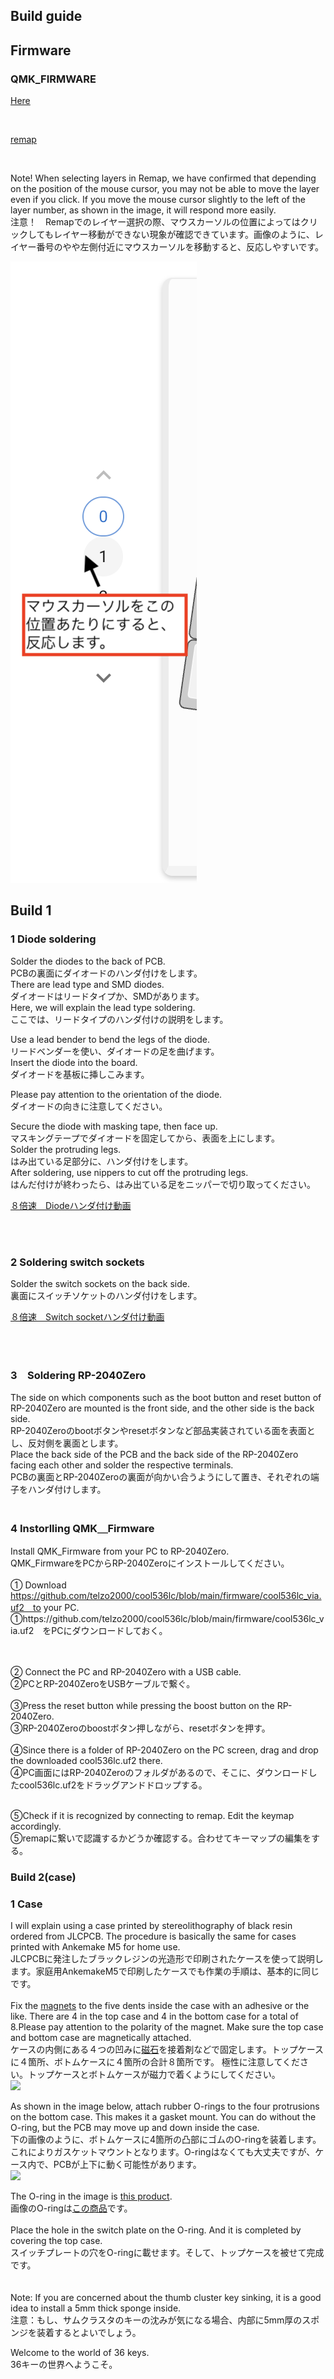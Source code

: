 ## Build guide


## Firmware


###  QMK_FIRMWARE

[Here](https://github.com/telzo2000/cool536lc/tree/main/firmware)

<br>

[remap](https://remap-keys.app/catalog/okRojRTIKaIxCGuHC3c3)

<br>

Note! When selecting layers in Remap, we have confirmed that depending on the position of the mouse cursor, you may not be able to move the layer even if you click. If you move the mouse cursor slightly to the left of the layer number, as shown in the image, it will respond more easily.
<br>
注意！　Remapでのレイヤー選択の際、マウスカーソルの位置によってはクリックしてもレイヤー移動ができない現象が確認できています。画像のように、レイヤー番号のやや左側付近にマウスカーソルを移動すると、反応しやすいです。
<br>

![](img/img00002.png)

## Build 1

### 1 Diode soldering


Solder the diodes to the back of PCB.
<br>
PCBの裏面にダイオードのハンダ付けをします。
<br>
There are lead type and SMD diodes.
<br>
ダイオードはリードタイプか、SMDがあります。
<br>
Here, we will explain the lead type soldering.
<br>
ここでは、リードタイプのハンダ付けの説明をします。
<br>


Use a lead bender to bend the legs of the diode.
<br>
リードベンダーを使い、ダイオードの足を曲げます。
<br>
Insert the diode into the board.
<br>
ダイオードを基板に挿しこみます。
<br>

Please pay attention to the orientation of the diode.
<br>
ダイオードの向きに注意してください。
<br>


Secure the diode with masking tape, then face up.
<br>
マスキングテープでダイオードを固定してから、表面を上にします。
<br>
Solder the protruding legs.
<br>
はみ出ている足部分に、ハンダ付けをします。
<br>
After soldering, use nippers to cut off the protruding legs.
<br>
はんだ付けが終わったら、はみ出ている足をニッパーで切り取ってください。
<br>

[８倍速　Diodeハンダ付け動画](https://youtu.be/Yaodh2-XxV4)

<br>
<br>

### 2 Soldering switch sockets


Solder the switch sockets on the back side.
<br>
裏面にスイッチソケットのハンダ付けをします。
<br>

[８倍速　Switch socketハンダ付け動画](https://youtu.be/E__mHvmIXQo)

<br><br>

### 3　Soldering RP-2040Zero  

The side on which components such as the boot button and reset button of RP-2040Zero are mounted is the front side, and the other side is the back side.
<br>
RP-2040Zeroのbootボタンやresetボタンなど部品実装されている面を表面とし、反対側を裏面とします。
<br>
Place the back side of the PCB and the back side of the RP-2040Zero facing each other and solder the respective terminals.
<br>
PCBの裏面とRP-2040Zeroの裏面が向かい合うようにして置き、それぞれの端子をハンダ付けします。
<br>
<br>

### 4 Instorlling QMK＿Firmware

Install QMK_Firmware from your PC to RP-2040Zero.
<br>
QMK_FirmwareをPCからRP-2040Zeroにインストールしてください。
<br>
<br>
① Download https://github.com/telzo2000/cool536lc/blob/main/firmware/cool536lc_via.uf2　to your PC.
<br>
①https://github.com/telzo2000/cool536lc/blob/main/firmware/cool536lc_via.uf2　をPCにダウンロードしておく。

<br><br>
② Connect the PC and RP-2040Zero with a USB cable.
<br>
②PCとRP-2040ZeroをUSBケーブルで繋ぐ。
<br><br>
③Press the reset button while pressing the boost button on the RP-2040Zero.
<br>
③RP-2040Zeroのboostボタン押しながら、resetボタンを押す。
<br><br>
④Since there is a folder of RP-2040Zero on the PC screen, drag and drop the downloaded cool536lc.uf2 there.
<br>
④PC画面にはRP-2040Zeroのフォルダがあるので、そこに、ダウンロードしたcool536lc.uf2をドラッグアンドドロップする。
<br><br>

⑤Check if it is recognized by connecting to remap. Edit the keymap accordingly.
<br>
⑤remapに繋いで認識するかどうか確認する。合わせてキーマップの編集をする。

### Build 2(case)

### 1 Case


I will explain using a case printed by stereolithography of black resin ordered from JLCPCB. The procedure is basically the same for cases printed with Ankemake M5 for home use.
<br>
JLCPCBに発注したブラックレジンの光造形で印刷されたケースを使って説明します。家庭用AnkemakeM5で印刷したケースでも作業の手順は、基本的に同じです。
<br>
<br>
Fix the [magnets](https://www.amazon.co.jp/gp/product/B09B7BSXC4/ref=ppx_yo_dt_b_asin_title_o02_s00?ie=UTF8&th=1) to the five dents inside the case with an adhesive or the like. There are 4 in the top case and 4 in the bottom case for a total of 8.Please pay attention to the polarity of the magnet. Make sure the top case and bottom case are magnetically attached.
<br>
ケースの内側にある４つの凹みに[磁石](https://www.amazon.co.jp/gp/product/B09B7BSXC4/ref=ppx_yo_dt_b_asin_title_o02_s00?ie=UTF8&th=1)を接着剤などで固定します。トップケースに４箇所、ボトムケースに４箇所の合計８箇所です。
極性に注意してください。トップケースとボトムケースが磁力で着くようにしてください。
<br>
![](img/img00019.jpg)

As shown in the image below, attach rubber O-rings to the four protrusions on the bottom case. This makes it a gasket mount. You can do without the O-ring, but the PCB may move up and down inside the case.
<br>
下の画像のように、ボトムケースに4箇所の凸部にゴムのO-ringを装着します。これによりガスケットマウントとなります。O-ringはなくても大丈夫ですが、ケース内で、PCBが上下に動く可能性があります。
<br>
![](img/img00018.jpg)

The O-ring in the image is [this product](https://www.amazon.co.jp/gp/product/B07G4SM5SM/ref=ppx_yo_dt_b_asin_title_o03_s00?ie=UTF8&psc=1).
<br>
画像のO-ringは[この商品](https://www.amazon.co.jp/gp/product/B07G4SM5SM/ref=ppx_yo_dt_b_asin_title_o03_s00?ie=UTF8&psc=1)です。
<br>
<br>
Place the hole in the switch plate on the O-ring. And it is completed by covering the top case.
<br>
スイッチプレートの穴をO-ringに載せます。そして、トップケースを被せて完成です。
<br>
<br><br>
Note: If you are concerned about the thumb cluster key sinking, it is a good idea to install a 5mm thick sponge inside.
<br>
注意：もし、サムクラスタのキーの沈みが気になる場合、内部に5mm厚のスポンジを装着するとよいでしょう。


Welcome to the world of 36 keys.
<br>
36キーの世界へようこそ。
<br>

